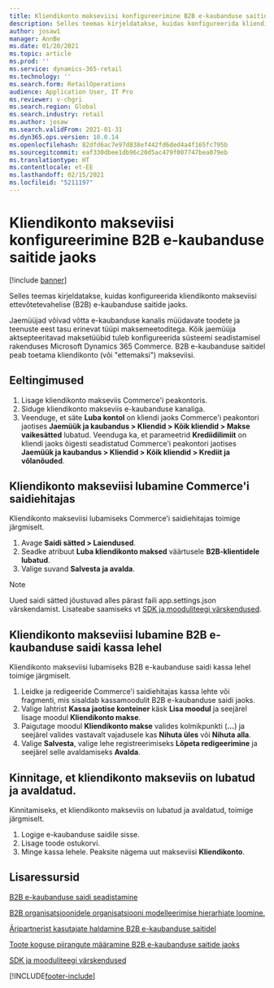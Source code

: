 ```yaml
---
title: Kliendikonto makseviisi konfigureerimine B2B e-kaubanduse saitide jaoks
description: Selles teemas kirjeldatakse, kuidas konfigureerida kliendikonto makseviisi ettevõtetevahelise (B2B) e-kaubanduse saitide jaoks.
author: josaw1
manager: AnnBe
ms.date: 01/20/2021
ms.topic: article
ms.prod: ''
ms.service: dynamics-365-retail
ms.technology: ''
ms.search.form: RetailOperations
audience: Application User, IT Pro
ms.reviewer: v-chgri
ms.search.region: Global
ms.search.industry: retail
ms.author: josaw
ms.search.validFrom: 2021-01-31
ms.dyn365.ops.version: 10.0.14
ms.openlocfilehash: 82dfd6ac7e97d838ef442fd6ded4a4f165fc795b
ms.sourcegitcommit: eaf330dbee1db96c20d5ac479f007747bea079eb
ms.translationtype: HT
ms.contentlocale: et-EE
ms.lasthandoff: 02/15/2021
ms.locfileid: "5211197"
---
```

# <a name="configure-the-customer-account-payment-method-for-b2b-e-commerce-sites"></a>Kliendikonto makseviisi konfigureerimine B2B e-kaubanduse saitide jaoks

[!include [banner](../../includes/banner.md)]

Selles teemas kirjeldatakse, kuidas konfigureerida kliendikonto makseviisi ettevõtetevahelise (B2B) e-kaubanduse saitide jaoks.

Jaemüüjad võivad võtta e-kaubanduse kanalis müüdavate toodete ja teenuste eest tasu erinevat tüüpi maksemeetoditega. Kõik jaemüüja aktsepteeritavad maksetüübid tuleb konfigureerida süsteemi seadistamisel rakenduses Microsoft Dynamics 365 Commerce. B2B e-kaubanduse saitidel peab toetama kliendikonto (või "ettemaksi") makseviisi. 

## <a name="prerequisites"></a>Eeltingimused

1. Lisage kliendikonto makseviis Commerce'i peakontoris.
2. Siduge kliendikonto makseviis e-kaubanduse kanaliga.
3. Veenduge, et säte **Luba kontol** on kliendi jaoks Commerce'i peakontori jaotises **Jaemüük ja kaubandus \> Kliendid \> Kõik kliendid \> Makse vaikesätted** lubatud. Veenduga ka, et parameetrid **Krediidilimiit** on kliendi jaoks õigesti seadistatud Commerce'i peakontori jaotises **Jaemüük ja kaubandus \> Kliendid \> Kõik kliendid \> Krediit ja võlanõuded**. 

## <a name="enable-the-customer-account-payment-method-in-commerce-site-builder"></a>Kliendikonto makseviisi lubamine Commerce'i saidiehitajas 

Kliendikonto makseviisi lubamiseks Commerce'i saidiehitajas toimige järgmiselt.

1. Avage **Saidi sätted \> Laiendused**.
1. Seadke atribuut **Luba kliendikonto maksed** väärtusele **B2B-klientidele lubatud**. 
1. Valige suvand **Salvesta ja avalda**.

> [!NOTE]
> Uued saidi sätted jõustuvad alles pärast faili app.settings.json värskendamist. Lisateabe saamiseks vt [SDK ja mooduliteegi värskendused](../e-commerce-extensibility/sdk-updates.md).

## <a name="enable-the-customer-account-payment-method-on-the-checkout-page-for-the-b2b-e-commerce-site"></a>Kliendikonto makseviisi lubamine B2B e-kaubanduse saidi kassa lehel

Kliendikonto makseviisi lubamiseks B2B e-kaubanduse saidi kassa lehel toimige järgmiselt.

1. Leidke ja redigeeride Commerce'i saidiehitajas kassa lehte või fragmenti, mis sisaldab kassamoodulit B2B e-kaubanduse saidi jaoks.
1. Valige lahtrist **Kassa jaotise konteiner** käsk **Lisa moodul** ja seejärel lisage moodul **Kliendikonto makse**.
1. Paigutage moodul **Kliendikonto makse** valides kolmikpunkti (**...**) ja seejärel valides vastavalt vajadusele kas **Nihuta üles** või **Nihuta alla**.
1. Valige **Salvesta**, valige lehe registreerimiseks **Lõpeta redigeerimine** ja seejärel selle avaldamiseks **Avalda**.

## <a name="confirm-that-the-customer-account-payment-method-has-been-enabled-and-published"></a>Kinnitage, et kliendikonto makseviis on lubatud ja avaldatud.

Kinnitamiseks, et kliendikonto makseviis on lubatud ja avaldatud, toimige järgmiselt.

1. Logige e-kaubanduse saidile sisse.
1. Lisage toode ostukorvi.
1. Minge kassa lehele. Peaksite nägema uut makseviisi **Kliendikonto**.

## <a name="additional-resources"></a>Lisaressursid

[B2B e-kaubanduse saidi seadistamine](set-up-b2b-site.md)

[B2B organisatsioonidele organisatsiooni modelleerimise hierarhiate loomine.](org-model.md)

[Äripartnerist kasutajate haldamine B2B e-kaubanduse saitidel](manage-b2b-users.md)

[Toote koguse piirangute määramine B2B e-kaubanduse saitide jaoks](quantity-limits.md)

[SDK ja mooduliteegi värskendused](../e-commerce-extensibility/sdk-updates.md)


[!INCLUDE[footer-include](../../includes/footer-banner.md)]